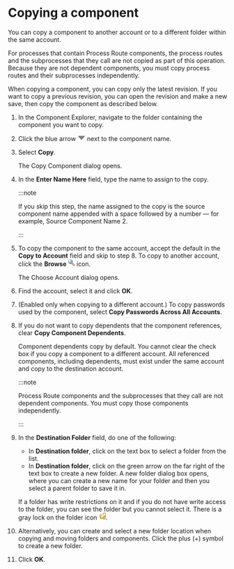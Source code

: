 # Copying a component

<head>
  <meta name="guidename" content="Integration"/>
  <meta name="context" content="GUID-83a52ee7-e4b0-4c8e-9256-9905b1baba67"/>
</head>

You can copy a component to another account or to a different folder within the same account.

For processes that contain Process Route components, the process routes and the subprocesses that they call are not copied as part of this operation. Because they are not dependent components, you must copy process routes and their subprocesses independently.

When copying a component, you can copy only the latest revision. If you want to copy a previous revision, you can open the revision and make a new save, then copy the component as described below.

1. In the Component Explorer, navigate to the folder containing the component you want to copy.

2. Click the blue arrow **![icon](../Images/main-ic-arrow-blue-down-16=GUID-CA79043B-869E-4C8B-A46E-5D4D4FA1DBEE=1=en-us=Low_ee257e3c-4362-486e-b1f1-4d613b679c4c.jpg)** next to the component name.

3. Select **Copy**.

   The Copy Component dialog opens.

4. In the **Enter Name Here** field, type the name to assign to the copy.

   :::note

   If you skip this step, the name assigned to the copy is the source component name appended with a space followed by a number — for example, Source Component Name 2.

   :::

5. To copy the component to the same account, accept the default in the **Copy to Account** field and skip to step 8. To copy to another account, click the **Browse ![icon](../Images/main-ic-magnifying-glass-16_cd0f3352-63b0-4d15-af6d-86e11b9d14eb.jpg)** icon.

   The Choose Account dialog opens.

6. Find the account, select it and click **OK**.

7. \(Enabled only when copying to a different account.\) To copy passwords used by the component, select **Copy Passwords Across All Accounts**.

8. If you do not want to copy dependents that the component references, clear **Copy Component Dependents**.

   Component dependents copy by default. You cannot clear the check box if you copy a component to a different account. All referenced components, including dependents, must exist under the same account and copy to the destination account.

   :::note

   Process Route components and the subprocesses that they call are not dependent components. You must copy those components independently.

   :::

9. In the **Destination Folder** field, do one of the following:

   - In **Destination folder**, click on the text box to select a folder from the list.
   - In **Destination folder**, click on the green arrow on the far right of the text box to create a new folder. A new folder dialog box opens, where you can create a new name for your folder and then you select a parent folder to save it in.

   If a folder has write restrictions on it and if you do not have write access to the folder, you can see the folder but you cannot select it. There is a gray lock on the folder icon ![icon](../Images/main-ic-folder-yellow-with-lock_f6a422b9-3994-4569-87ee-bc5c81c81d9a.jpg).

10. Alternatively, you can create and select a new folder location when copying and moving folders and components. Click the plus \(+\) symbol to create a new folder.

11. Click **OK**.
